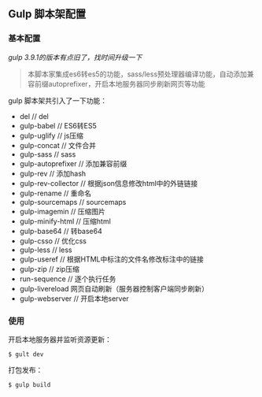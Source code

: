 ## Gulp 脚本架配置

### 基本配置

*gulp 3.9.1的版本有点旧了，找时间升级一下*

> 本脚本家集成es6转es5的功能，sass/less预处理器编译功能，自动添加兼容前缀autoprefixer，开启本地服务器同步刷新网页等功能


gulp 脚本架共引入了一下功能：

* del // del
* gulp-babel // ES6转ES5
* gulp-uglify // js压缩
* gulp-concat // 文件合并
* gulp-sass // sass
* gulp-autoprefixer // 添加兼容前缀
* gulp-rev // 添加hash
* gulp-rev-collector // 根据json信息修改html中的外链链接
* gulp-rename // 重命名
* gulp-sourcemaps // sourcemaps
* gulp-imagemin // 压缩图片
* gulp-minify-html // 压缩html
* gulp-base64 // 转base64
* gulp-csso // 优化css
* gulp-less // less
* gulp-useref // 根据HTML中标注的文件名修改标注中的链接
* gulp-zip // zip压缩
* run-sequence // 逐个执行任务
* gulp-livereload 网页自动刷新（服务器控制客户端同步刷新）
* gulp-webserver // 开启本地server

### 使用

开启本地服务器并监听资源更新：
``` base
$ gult dev
```

打包发布：

``` base
$ gulp build
```